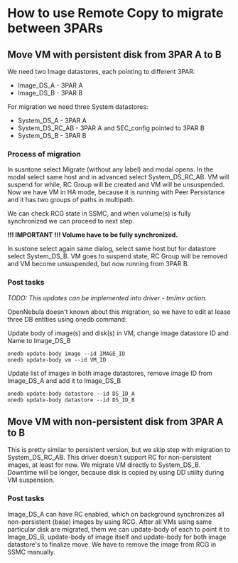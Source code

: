 # How to use Remote Copy to migrate between 3PARs

## Move VM with persistent disk from 3PAR A to B

We need two Image datastores, each pointing to different 3PAR:

- Image_DS_A - 3PAR A
- Image_DS_B - 3PAR B

For migration we need three System datastores:

- System_DS_A - 3PAR A
- System_DS_RC_AB - 3PAR A and SEC_config pointed to 3PAR B
- System_DS_B - 3PAR B

### Process of migration

In susntone select Migrate (without any label) and modal opens. In the modal select same host and in advanced select 
System_DS_RC_AB. VM will suspend for while, RC Group will be created and VM will be unsuspended. Now we have VM in HA
mode, because it is running with Peer Persistance and it has two groups of paths in multipath.

We can check RCG state in SSMC, and when volume(s) is fully synchronized we can proceed to next step.

**!!! IMPORTANT !!! Volume have to be fully synchronized.**

In sustone select again same dialog, select same host but for datastore select System_DS_B. VM goes to suspend state, 
RC Group will be removed and VM become unsuspended, but now running from 3PAR B.

### Post tasks

*TODO: This updates can be implemented into driver - tm/mv action.*

OpenNebula doesn't known about this migration, so we have to edit at lease three DB entities using onedb command:

Update body of image(s) and disk(s) in VM, change image datastore ID and Name to Image_DS_B

```
onedb update-body image --id IMAGE_ID
onedb update-body vm --id VM_ID
```

Update list of images in both image datastores, remove image ID from Image_DS_A and add it to Image_DS_B
```
onedb update-body datastore --id DS_ID_A
onedb update-body datastore --id DS_ID_B
```

## Move VM with non-persistent disk from 3PAR A to B

This is pretty similar to persistent version, but we skip step with migration to System_DS_RC_AB. This driver doesn't
support RC for non-persistent images, at least for now. We migrate VM directly to System_DS_B. Downtime will be longer,
because disk is copied by using DD utility during VM suspension.

### Post tasks

Image_DS_A can have RC enabled, which on background synchronizes all non-persistent (base) images by using RCG. After
all VMs using same particular disk are migrated, them we can update-body of each to point it to Image_DS_B,
update-body of image itself and update-body for both image datastore's to finalize move. We have to remove the image
from RCG in SSMC manually.